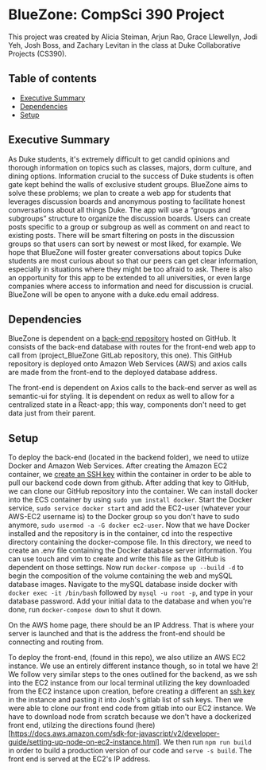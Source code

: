 # BlueZone: CompSci 390 Project
This project was created by Alicia Steiman, Arjun Rao, Grace Llewellyn, Jodi Yeh, Josh Boss, and Zachary Levitan in the class at Duke Collaborative Projects (CS390). 

## Table of contents
* [Executive Summary](#executive-summary)
* [Dependencies](#dependencies)
* [Setup](#setup)

## Executive Summary

As Duke students, it's extremely difficult to get candid opinions and thorough information on topics such as classes, majors, dorm culture, and dining options. Information crucial to the success of Duke students is often gate kept behind the walls of exclusive student groups. BlueZone aims to solve these problems; we plan to create a web app for students that leverages discussion boards and anonymous posting to facilitate honest conversations about all things Duke. The app will use a “groups and subgroups” structure to organize the discussion boards. Users can create posts specific to a group or subgroup as well as comment on and react to existing posts. There will be smart filtering on posts in the discussion groups so that users can sort by newest or most liked, for example. We hope that BlueZone will foster greater conversations about topics Duke students are most curious about so that our peers can get clear information, especially in situations where they might be too afraid to ask. There is also an opportunity for this app to be extended to all universities, or even large companies where access to information and need for discussion is crucial. BlueZone will be open to anyone with a duke.edu email address.

	
## Dependencies

BlueZone is dependent on a [back-end repository](https://github.com/BleuZone/BlueZone) hosted on GitHub. It consists of the back-end database with routes for the front-end web app to call from (project\_BlueZone GitLab repository, this one). This GitHub repository is deployed onto Amazon Web Services (AWS) and axios calls are made from the front-end to the deployed database address.

The front-end is dependent on Axios calls to the back-end server as well as semantic-ui for styling. It is dependent on redux as well to allow for a centralized state in a React-app; this way, components don't need to get data just from their parent.

	
## Setup

To deploy the back-end (located in the backend folder), we need to utiize Docker and Amazon Web Services. After creating the Amazon EC2 container, we [create an SSH key](https://docs.github.com/en/authentication/connecting-to-github-with-ssh/generating-a-new-ssh-key-and-adding-it-to-the-ssh-agent) within the container in order to be able to pull our backend code down from github. After adding that key to GitHub, we can clone our GitHub repository into the container. We can install docker into the ECS container by using `sudo yum install docker`. Start the Docker service, `sudo service docker start` and add the EC2-user (whatever your AWS-EC2 username is) to the Docker group so you don't have to sudo anymore, `sudo usermod -a -G docker ec2-user`.  Now that we have Docker installed and the repository is in the container, cd into the respective directory containing the docker-compose file. In this directory, we need to create an .env file containing the Docker database server information. You can use touch and vim to create and write this file as the GitHub is dependent on those settings. Now run `docker-compose up --build -d` to begin the composition of the volume containing the web and mySQL database images. Navigate to the mySQL database inside docker with `docker exec -it /bin/bash` followed by `mysql -u root -p`, and type in your database password. Add your initial data to the database and when you're done, run `docker-compose down` to shut it down. 

On the AWS home page, there should be an IP Address. That is where your server is launched and that is the address the front-end should be connecting and routing from. 

To deploy the front-end, (found in this repo), we also utilize an AWS EC2 instance. We use an entirely different instance though, so in total we have 2! We follow very similar steps to the ones outlined for the backend, as we ssh into the EC2 instance from our local terminal utilizing the key downloaded from the EC2 instance upon creation, before creating a different an [ssh key](https://docs.github.com/en/authentication/connecting-to-github-with-ssh/generating-a-new-ssh-key-and-adding-it-to-the-ssh-agent) in the instance and pasting it into Josh's gitlab list of ssh keys. Then we were able to clone our front end code from gitlab into our EC2 instance. We have to download node from scratch because we don't have a dockerized front end, utilzing the directions found (here)[https://docs.aws.amazon.com/sdk-for-javascript/v2/developer-guide/setting-up-node-on-ec2-instance.html]. We then run `npm run build` in order to build a production version of our code and `serve -s build`. The front end is served at the EC2's IP address.
